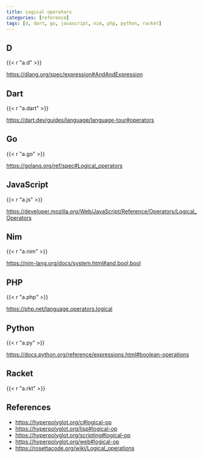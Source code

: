 ```yaml
---
title: Logical operators
categories: [reference]
tags: [d, dart, go, javascript, nim, php, python, racket]
---
```


## D

{{< r "a.d" >}}

<https://dlang.org/spec/expression#AndAndExpression>

## Dart

{{< r "a.dart" >}}

<https://dart.dev/guides/language/language-tour#operators>

## Go

{{< r "a.go" >}}

<https://golang.org/ref/spec#Logical_operators>

## JavaScript

{{< r "a.js" >}}

<https://developer.mozilla.org/Web/JavaScript/Reference/Operators/Logical_Operators>

## Nim

{{< r "a.nim" >}}

<https://nim-lang.org/docs/system.html#and,bool,bool>

## PHP

{{< r "a.php" >}}

<https://php.net/language.operators.logical>

## Python

{{< r "a.py" >}}

<https://docs.python.org/reference/expressions.html#boolean-operations>

## Racket

{{< r "a.rkt" >}}

## References

- <https://hyperpolyglot.org/c#logical-op>
- <https://hyperpolyglot.org/lisp#logical-op>
- <https://hyperpolyglot.org/scripting#logical-op>
- <https://hyperpolyglot.org/web#logical-op>
- <https://rosettacode.org/wiki/Logical_operations>
